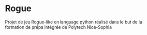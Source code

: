 # Rogue
Projet de jeu Rogue-like en language python réalisé dans le but de la formation de prépa intégrée de Polytech Nice-Sophia
